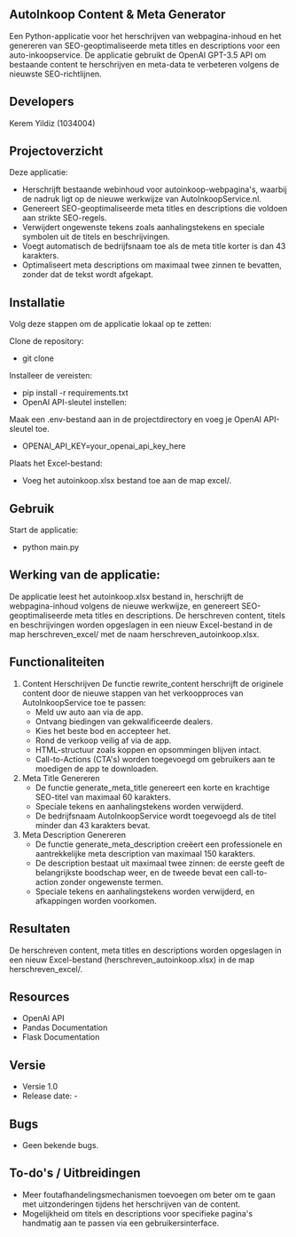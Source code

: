 ## AutoInkoop Content & Meta Generator

Een Python-applicatie voor het herschrijven van webpagina-inhoud en het genereren van SEO-geoptimaliseerde meta titles en descriptions voor een auto-inkoopservice. De applicatie gebruikt de OpenAI GPT-3.5 API om bestaande content te herschrijven en meta-data te verbeteren volgens de nieuwste SEO-richtlijnen.

## Developers

Kerem Yildiz (1034004)

## Projectoverzicht

Deze applicatie:

- Herschrijft bestaande webinhoud voor autoinkoop-webpagina's, waarbij de nadruk ligt op de nieuwe werkwijze van AutoInkoopService.nl.
- Genereert SEO-geoptimaliseerde meta titles en descriptions die voldoen aan strikte SEO-regels.
- Verwijdert ongewenste tekens zoals aanhalingstekens en speciale symbolen uit de titels en beschrijvingen.
- Voegt automatisch de bedrijfsnaam toe als de meta title korter is dan 43 karakters.
- Optimaliseert meta descriptions om maximaal twee zinnen te bevatten, zonder dat de tekst wordt afgekapt.

## Installatie

Volg deze stappen om de applicatie lokaal op te zetten:

Clone de repository:

- git clone <repository-url>

Installeer de vereisten:

- pip install -r requirements.txt
- OpenAI API-sleutel instellen:

Maak een .env-bestand aan in de projectdirectory en voeg je OpenAI API-sleutel toe.

- OPENAI_API_KEY=your_openai_api_key_here

Plaats het Excel-bestand:

- Voeg het autoinkoop.xlsx bestand toe aan de map excel/.

## Gebruik

Start de applicatie:

- python main.py

## Werking van de applicatie:

De applicatie leest het autoinkoop.xlsx bestand in, herschrijft de webpagina-inhoud volgens de nieuwe werkwijze, en genereert SEO-geoptimaliseerde meta titles en descriptions.
De herschreven content, titels en beschrijvingen worden opgeslagen in een nieuw Excel-bestand in de map herschreven_excel/ met de naam herschreven_autoinkoop.xlsx.

## Functionaliteiten

1. Content Herschrijven
   De functie rewrite_content herschrijft de originele content door de nieuwe stappen van het verkoopproces van AutoInkoopService toe te passen:
   - Meld uw auto aan via de app.
   - Ontvang biedingen van gekwalificeerde dealers.
   - Kies het beste bod en accepteer het.
   - Rond de verkoop veilig af via de app.
   - HTML-structuur zoals koppen en opsommingen blijven intact.
   - Call-to-Actions (CTA's) worden toegevoegd om gebruikers aan te moedigen de app te downloaden.
2. Meta Title Genereren
   - De functie generate_meta_title genereert een korte en krachtige SEO-titel van maximaal 60 karakters.
   - Speciale tekens en aanhalingstekens worden verwijderd.
   - De bedrijfsnaam AutoInkoopService wordt toegevoegd als de titel minder dan 43 karakters bevat.
3. Meta Description Genereren
   - De functie generate_meta_description creëert een professionele en aantrekkelijke meta description van maximaal 150 karakters.
   - De description bestaat uit maximaal twee zinnen: de eerste geeft de belangrijkste boodschap weer, en de tweede bevat een call-to-action zonder ongewenste termen.
   - Speciale tekens en aanhalingstekens worden verwijderd, en afkappingen worden voorkomen.

## Resultaten

De herschreven content, meta titles en descriptions worden opgeslagen in een nieuw Excel-bestand (herschreven_autoinkoop.xlsx) in de map herschreven_excel/.

## Resources

- OpenAI API
- Pandas Documentation
- Flask Documentation

## Versie

- Versie 1.0
- Release date: -

## Bugs

- Geen bekende bugs.

## To-do's / Uitbreidingen

- Meer foutafhandelingsmechanismen toevoegen om beter om te gaan met uitzonderingen tijdens het herschrijven van de content.
- Mogelijkheid om titels en descriptions voor specifieke pagina's handmatig aan te passen via een gebruikersinterface.
